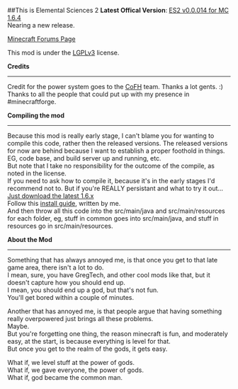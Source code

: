 ##This is Elemental Sciences 2
**Latest Offical Version**: [ES2 v0.0.014 for MC 1.6.4](http://adf.ly/bMTBD)  
Nearing a new release.

[Minecraft Forums Page](http://www.minecraftforum.net/topic/2196292-164forgeelemental-sciences-2-wip-new-version00014/)

This mod is under the [LGPLv3](http://www.tldrlegal.com/license/gnu-lesser-general-public-license-v3-(lgpl-3.0)) license.

**Credits**  
***
Credit for the power system goes to the [CoFH](https://github.com/KingLemming/CoFHLib) team. Thanks a lot gents. :)  
Thanks to all the people that could put up with my presence in #minecraftforge.

**Compiling the mod**  
***
Because this mod is really early stage, I can't blame you for wanting to compile this code, rather then the released versions. The released versions for now are behind because I want to establish a proper foothold in things. EG, code base, and build server up and running, etc.  
But note that I take no responsibility for the outcome of the compile, as noted in the license.  
If you need to ask how to compile it, because it's in the early stages I'd recommend not to.
But if you're REALLY persistant and what to try it out...  
[Just download the latest 1.6.x](https://files.minecraftnet.com)  
Follow this [install guide](http://www.minecraftforge.net/wiki/Installation/Source#Installation), written by me.  
And then throw all this code into the src/main/java and src/main/resources for each folder, eg, stuff in common goes into src/main/java, and stuff in resources go in src/main/resources.  

**About the Mod**
***
Something that has always annoyed me, is that once you get to that late game area, there isn't a lot to do.  
I mean, sure, you have GregTech, and other cool mods like that, but it doesn't capture how you should end up.  
I mean, you should end up a god, but that's not fun.  
You'll get bored within a couple of minutes.

Another that has annoyed me, is that people argue that having something really overpowered just brings all these problems.  
Maybe.  
But you're forgetting one thing, the reason minecraft is fun, and moderately easy, at the start, is because everything is level for that.  
But once you get to the realm of the gods, it gets easy.

What if, we level stuff at the power of gods.  
What if, we gave everyone, the power of gods.  
What if, god became the common man.
